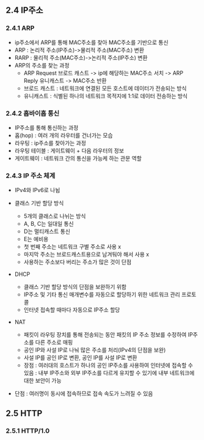 ## 2.4 IP주소


### 2.4.1 ARP
* ip주소에서 ARP를 통해 MAC주소를 찾아 MAC주소를 기반으로 통신
* ARP : 논리적 주소(IP주소)->물리적 주소(MAC주소) 변환
* RARP : 물리적 주소(MAC주소)->논리적 주소(IP주소) 변환
* ARP의 주소를 찾는 과정
  * ARP Request 브로드 캐스트 -> ip에 해당하는 MAC주소 서치 -> ARP Reply 유니캐스트 -> MAC주소 반환
  * 브로드 캐스트 : 네트워크에 연결된 모든 호스트에 데이터가 전송되는 방식
  * 유니캐스트 : 식별된 하나의 네트워크 목적지에 1:1로 데이터 전송하는 방식


### 2.4.2 홉바이홉 통신
* IP주소를 통해 통신하는 과정
* 홉(hop) : 여러 개의 라우터를 건너가는 모습
* 라우팅 : ip주소를 찾아가는 과정
* 라우팅 테이블 : 게이트웨이 + 다음 라우터의 정보
* 게이트웨이 : 네트워크 간의 통신을 가능케 하는 관문 역할

### 2.4.3 IP 주소 체계
* IPv4와 IPv6로 나뉨
* 클래스 기반 할당 방식
  * 5개의 클래스로 나뉘는 방식
  * A, B, C는 일대일 통신
  * D는 멀티캐스트 통신
  * E는 예비용
  * 첫 번째 주소는 네트워크 구별 주소로 사용 x
  * 마지막 주소는 브로드캐스트용으로 남겨둬야 해서 사용 x
  * 사용하는 주소보다 버리는 주소가 많은 것이 단점

* DHCP
  * 클래스 기반 할당 방식의 단점을 보완하기 위함
  * IP주소 및 기타 통신 매개변수를 자동으로 할당하기 위한 네트워크 관리 프로토콜
  * 인터넷 접속할 때마다 자동으로 IP주소 할당

* NAT
  * 패킷이 라우팅 장치를 통해 전송되는 동안 패킷의 IP 주소 정보를 수정하여 IP주소를 다른 주소로 매핑
  * 공인 IP와 사설 IP로 나눠 많은 주소를 처리(IPv4의 단점을 보완)
  * 사설 IP를 공인 IP로 변환, 공인 IP를 사설 IP로 변환
  * 장점 
 : 여러대의 호스트가 하나의 공인 IP주소를 사용하여 인터넷에 접속할 수 있음
 : 내부 IP주소와 외부 IP주소를 다르게 유지할 수 있기에 내부 네트워크에 대한 보안이 가능
 * 단점 : 여러명이 동시에 접속하므로 접속 속도가 느려질 수 있음
 
 
 ## 2.5 HTTP
 
 
### 2.5.1 HTTP/1.0
